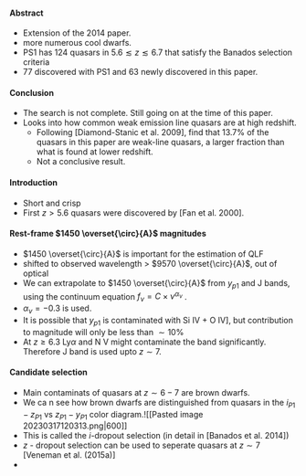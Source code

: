#### Abstract
- Extension of the 2014 paper.
- more numerous cool dwarfs.
- PS1 has 124 quasars in $5.6 \lesssim z \lesssim 6.7$ that satisfy the Banados selection criteria
- 77 discovered with PS1 and 63 newly discovered in this paper.

#### Conclusion
- The search is not complete. Still going on at the time of this paper.
- Looks into how common weak emission line quasars are at high redshift. 
	- Following [Diamond-Stanic et al. 2009], find that 13.7% of the quasars in this paper are weak-line quasars, a larger fraction than what is found at lower redshift.
	- Not a conclusive result.

#### Introduction
- Short and crisp
- First $z > 5.6$ quasars were discovered by [Fan et al. 2000].

#### Rest-frame $1450 \overset{\circ}{A}$ magnitudes
- $1450 \overset{\circ}{A}$ is important for the estimation of QLF
- shifted to observed wavelength > $9570 \overset{\circ}{A}$, out of optical
- We can extrapolate to $1450 \overset{\circ}{A}$ from $y_{p1}$ and J bands, using the continuum equation $f_\nu = C \times \nu^{\alpha_\nu}$ .
- $\alpha_\nu = -0.3$ is used.
- It is possible that $y_{p1}$ is contaminated with Si IV + O IV], but contribution to magnitude will only be less than $\sim 10 \%$
- At $z \geqslant 6.3$ Ly$\alpha$ and N V might contaminate the band significantly. Therefore J band is used upto $z \sim 7$.

#### Candidate selection

- Main contaminats of quasars at $z \sim 6 - 7$ are brown dwarfs.
- We ca n see how brown dwarfs are distinguished from quasars in the $i_{P1} - z_{P1}$ vs $z_{P1} - y_{P1}$ color diagram.![[Pasted image 20230317120313.png|600]]
- This is called the $i$-dropout selection (in detail in [Banados et al. 2014]) 
- $z$ - dropout selection can be used to seperate quasars at $z \sim 7$ [Veneman et al. (2015a)]
- 